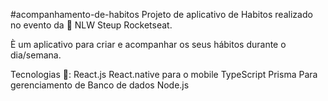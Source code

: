 #acompanhamento-de-habitos
Projeto de aplicativo de Habitos realizado no evento da 🎉 NLW Steup Rocketseat.

È um aplicativo para criar e acompanhar os seus hábitos durante o dia/semana.

Tecnologias 🔧:
React.js
React.native para o mobile
TypeScript
Prisma Para gerenciamento de Banco de dados
Node.js

